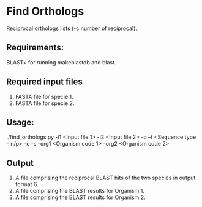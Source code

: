 # Find Orthologs
Reciprocal orthologs lists (-c number of reciprocal).

## Requirements:
BLAST+ for running makeblastdb and blast.

## Required input files
1. FASTA file for specie 1.
2. FASTA file for specie 2.

## Usage:
./find_orthologs.py -i1 <Input file 1> -i2 <Input file 2> -o <Output file name> –t <Sequence type – n/p> -c <Number of target sequences> -s <Number of high-scoring segment pairs> -org1 <Organism code 1> -org2 <Organism code 2>

## Output
1. A file comprising the reciprocal BLAST hits of the two species in output format 6.
2. A file comprising the BLAST results for Organism 1.
3. A file comprising the BLAST results for Organism 2.



